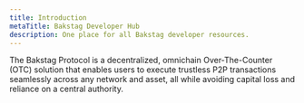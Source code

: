 ```yaml
---
title: Introduction
metaTitle: Bakstag Developer Hub
description: One place for all Bakstag developer resources.
---
```


The Bakstag Protocol is a decentralized, omnichain Over-The-Counter (OTC) solution that enables users to execute trustless P2P transactions seamlessly across any network and asset, all while avoiding capital loss and reliance on a central authority.